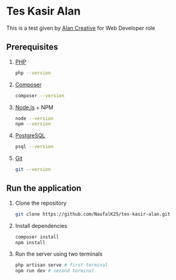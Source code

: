 # Tes Kasir Alan

This is a test given by [Alan Creative](https://alan.co.id/) for Web Developer role

## Prerequisites

1. [PHP](https://www.php.net/downloads.php)

    ```bash
    php --version
    ```

2. [Composer](https://getcomposer.org/download/)

    ```bash
    composer --version
    ```

3. [Node.js](https://nodejs.org/en/download/) + NPM

    ```bash
    node --version
    npm --version
    ```

4. [PostgreSQL](https://www.postgresql.org/download/)

    ```bash
    psql --version
    ```

5. [Git](https://git-scm.com/downloads)

    ```bash
    git --version
    ```

## Run the application

1. Clone the repository

    ```bash
    git clone https://github.com/NaufalK25/tes-kasir-alan.git
    ```

2. Install dependencies

    ```bash
    composer install
    npm install
    ```

3. Run the server using two terminals

    ```bash
    php artisan serve # first terminal
    npm run dev # second terminal
    ```

